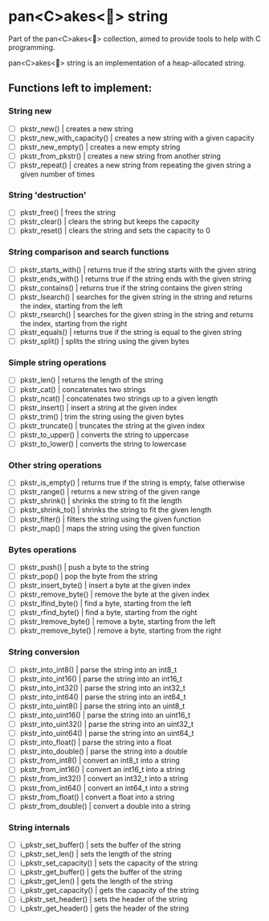 # pan\<C\>akes\<🥞\> string

Part of the pan<C\>akes<🥞> collection, aimed to provide tools to help with C programming.

pan\<C\>akes\<🥞\> string is an implementation of a heap-allocated string.

<!-- GENERATED COVERAGE START -->
<!-- GENERATED COVERAGE END -->

## Functions left to implement:

### String new

- [ ] pkstr_new() | creates a new string
- [ ] pkstr_new_with_capacity() | creates a new string with a given capacity
- [ ] pkstr_new_empty() | creates a new empty string
- [ ] pkstr_from_pkstr() | creates a new string from another string
- [ ] pkstr_repeat() | creates a new string from repeating the given string a given number of times

### String 'destruction'

- [ ] pkstr_free() | frees the string
- [ ] pkstr_clear() | clears the string but keeps the capacity
- [ ] pkstr_reset() | clears the string and sets the capacity to 0

### String comparison and search functions

- [ ] pkstr_starts_with() | returns true if the string starts with the given string
- [ ] pkstr_ends_with() | returns true if the string ends with the given string
- [ ] pkstr_contains() | returns true if the string contains the given string
- [ ] pkstr_lsearch() | searches for the given string in the string and returns the index, starting from the left
- [ ] pkstr_rsearch() | searches for the given string in the string and returns the index, starting from the right
- [ ] pkstr_equals() | returns true if the string is equal to the given string
- [ ] pkstr_split() | splits the string using the given bytes

### Simple string operations

- [ ] pkstr_len() | returns the length of the string
- [ ] pkstr_cat() | concatenates two strings
- [ ] pkstr_ncat() | concatenates two strings up to a given length
- [ ] pkstr_insert() | insert a string at the given index
- [ ] pkstr_trim() | trim the string using the given bytes
- [ ] pkstr_truncate() | truncates the string at the given index
- [ ] pkstr_to_upper() | converts the string to uppercase
- [ ] pkstr_to_lower() | converts the string to lowercase

### Other string operations

- [ ] pkstr_is_empty() | returns true if the string is empty, false otherwise
- [ ] pkstr_range() | returns a new string of the given range
- [ ] pkstr_shrink() | shrinks the string to fit the length
- [ ] pkstr_shrink_to() | shrinks the string to fit the given length
- [ ] pkstr_filter() | filters the string using the given function
- [ ] pkstr_map() | maps the string using the given function

### Bytes operations

- [ ] pkstr_push() | push a byte to the string
- [ ] pkstr_pop() | pop the byte from the string
- [ ] pkstr_insert_byte() | insert a byte at the given index
- [ ] pkstr_remove_byte() | remove the byte at the given index
- [ ] pkstr_lfind_byte() | find a byte, starting from the left
- [ ] pkstr_rfind_byte() | find a byte, starting from the right
- [ ] pkstr_lremove_byte() | remove a byte, starting from the left
- [ ] pkstr_rremove_byte() | remove a byte, starting from the right

### String conversion

- [ ] pkstr_into_int8() | parse the string into an int8_t
- [ ] pkstr_into_int16() | parse the string into an int16_t
- [ ] pkstr_into_int32() | parse the string into an int32_t
- [ ] pkstr_into_int64() | parse the string into an int64_t
- [ ] pkstr_into_uint8() | parse the string into an uint8_t
- [ ] pkstr_into_uint16() | parse the string into an uint16_t
- [ ] pkstr_into_uint32() | parse the string into an uint32_t
- [ ] pkstr_into_uint64() | parse the string into an uint64_t
- [ ] pkstr_into_float() | parse the string into a float
- [ ] pkstr_into_double() | parse the string into a double
- [ ] pkstr_from_int8() | convert an int8_t into a string
- [ ] pkstr_from_int16() | convert an int16_t into a string
- [ ] pkstr_from_int32() | convert an int32_t into a string
- [ ] pkstr_from_int64() | convert an int64_t into a string
- [ ] pkstr_from_float() | convert a float into a string
- [ ] pkstr_from_double() | convert a double into a string

### String internals

- [ ] i_pkstr_set_buffer() | sets the buffer of the string
- [ ] i_pkstr_set_len() | sets the length of the string
- [ ] i_pkstr_set_capacity() | sets the capacity of the string
- [ ] i_pkstr_get_buffer() | gets the buffer of the string
- [ ] i_pkstr_get_len() | gets the length of the string
- [ ] i_pkstr_get_capacity() | gets the capacity of the string
- [ ] i_pkstr_set_header() | sets the header of the string
- [ ] i_pkstr_get_header() | gets the header of the string
